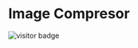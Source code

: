 # Image Compresor

![visitor badge](https://visitor-badge.glitch.me/badge?page_id=jeelfaldu.image-compressor&left_color=red&right_color=green&left_text=Total%20Visitors)
